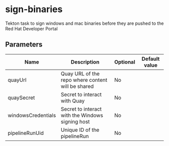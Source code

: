 # sign-binaries

Tekton task to sign windows and mac binaries before they are pushed to the Red Hat Developer Portal

## Parameters

| Name | Description | Optional | Default value |
|------|-------------|----------|---------------|
| quayUrl | Quay URL of the repo where content will be shared | No |  |
| quaySecret | Secret to interact with Quay | No |  |
| windowsCredentials | Secret to interact with the Windows signing host | No |  |
| pipelineRunUid | Unique ID of the pipelineRun | No |  |
